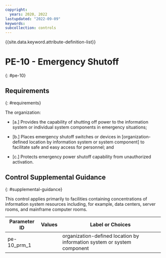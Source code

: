 ```yaml
---
copyright:
  years: 2020, 2022
lastupdated: "2022-09-09"
keywords: 
subcollection: controls
---
```


{{site.data.keyword.attribute-definition-list}}

# PE-10 - Emergency Shutoff
{: #pe-10}

## Requirements
{: #requirements}

The organization:

- \[a.\] Provides the capability of shutting off power to the information system or individual system components in emergency situations;

- \[b.\] Places emergency shutoff switches or devices in [organization-defined location by information system or system component] to facilitate safe and easy access for personnel; and

- \[c.\] Protects emergency power shutoff capability from unauthorized activation.

## Control Supplemental Guidance
{: #supplemental-guidance}

This control applies primarily to facilities containing concentrations of information system resources including, for example, data centers, server rooms, and mainframe computer rooms.

| Parameter ID | Values | Label or Choices |
|---|---|---|
| pe-10_prm_1 |  | organization-defined location by information system or system component |


